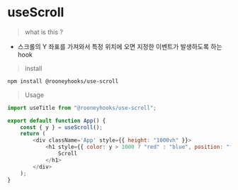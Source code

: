 # useScroll

> what is this ?

-   스크롤의 Y 좌표를 가져와서 특정 위치에 오면 지정한 이벤트가 발생하도록 하는 hook

> install

```bash
npm install @rooneyhooks/use-scroll
```

> Usage

```javascript
import useTitle from "@rooneyhooks/use-scroll";

export default function App() {
    const { y } = useScroll();
    return (
        <div className='App' style={{ height: "1000vh" }}>
            <h1 style={{ color: y > 1000 ? "red" : "blue", position: "fixed" }}>
                Scroll
            </h1>
        </div>
    );
}
```
